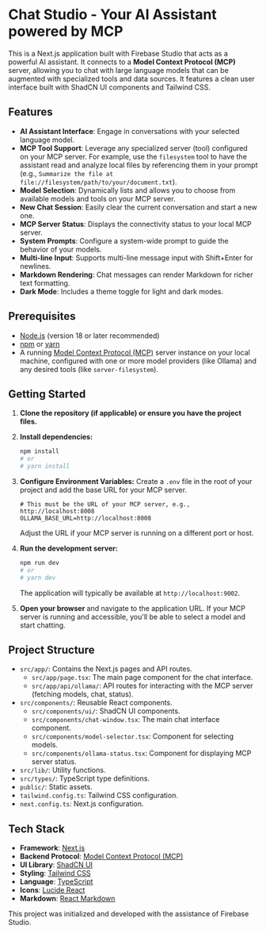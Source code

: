 # Chat Studio - Your AI Assistant powered by MCP

This is a Next.js application built with Firebase Studio that acts as a powerful AI assistant. It connects to a **Model Context Protocol (MCP)** server, allowing you to chat with large language models that can be augmented with specialized tools and data sources. It features a clean user interface built with ShadCN UI components and Tailwind CSS.

## Features

*   **AI Assistant Interface**: Engage in conversations with your selected language model.
*   **MCP Tool Support**: Leverage any specialized server (tool) configured on your MCP server. For example, use the `filesystem` tool to have the assistant read and analyze local files by referencing them in your prompt (e.g., `Summarize the file at file://filesystem/path/to/your/document.txt`).
*   **Model Selection**: Dynamically lists and allows you to choose from available models and tools on your MCP server.
*   **New Chat Session**: Easily clear the current conversation and start a new one.
*   **MCP Server Status**: Displays the connectivity status to your local MCP server.
*   **System Prompts**: Configure a system-wide prompt to guide the behavior of your models.
*   **Multi-line Input**: Supports multi-line message input with Shift+Enter for newlines.
*   **Markdown Rendering**: Chat messages can render Markdown for richer text formatting.
*   **Dark Mode**: Includes a theme toggle for light and dark modes.

## Prerequisites

*   [Node.js](https://nodejs.org/) (version 18 or later recommended)
*   [npm](https://www.npmjs.com/) or [yarn](https://yarnpkg.com/)
*   A running [Model Context Protocol (MCP)](https://modelcontextprotocol.io/) server instance on your local machine, configured with one or more model providers (like Ollama) and any desired tools (like `server-filesystem`).

## Getting Started

1.  **Clone the repository (if applicable) or ensure you have the project files.**

2.  **Install dependencies:**
    ```bash
    npm install
    # or
    # yarn install
    ```

3.  **Configure Environment Variables:**
    Create a `.env` file in the root of your project and add the base URL for your MCP server.
    ```env
    # This must be the URL of your MCP server, e.g., http://localhost:8008
    OLLAMA_BASE_URL=http://localhost:8008
    ```
    Adjust the URL if your MCP server is running on a different port or host.

4.  **Run the development server:**
    ```bash
    npm run dev
    # or
    # yarn dev
    ```
    The application will typically be available at `http://localhost:9002`.

5.  **Open your browser** and navigate to the application URL. If your MCP server is running and accessible, you'll be able to select a model and start chatting.

## Project Structure

*   `src/app/`: Contains the Next.js pages and API routes.
    *   `src/app/page.tsx`: The main page component for the chat interface.
    *   `src/app/api/ollama/`: API routes for interacting with the MCP server (fetching models, chat, status).
*   `src/components/`: Reusable React components.
    *   `src/components/ui/`: ShadCN UI components.
    *   `src/components/chat-window.tsx`: The main chat interface component.
    *   `src/components/model-selector.tsx`: Component for selecting models.
    *   `src/components/ollama-status.tsx`: Component for displaying MCP server status.
*   `src/lib/`: Utility functions.
*   `src/types/`: TypeScript type definitions.
*   `public/`: Static assets.
*   `tailwind.config.ts`: Tailwind CSS configuration.
*   `next.config.ts`: Next.js configuration.

## Tech Stack

*   **Framework**: [Next.js](https://nextjs.org/)
*   **Backend Protocol**: [Model Context Protocol (MCP)](https://modelcontextprotocol.io/)
*   **UI Library**: [ShadCN UI](https://ui.shadcn.com/)
*   **Styling**: [Tailwind CSS](https://tailwindcss.com/)
*   **Language**: [TypeScript](https://www.typescriptlang.org/)
*   **Icons**: [Lucide React](https://lucide.dev/)
*   **Markdown**: [React Markdown](https://github.com/remarkjs/react-markdown)

This project was initialized and developed with the assistance of Firebase Studio.
